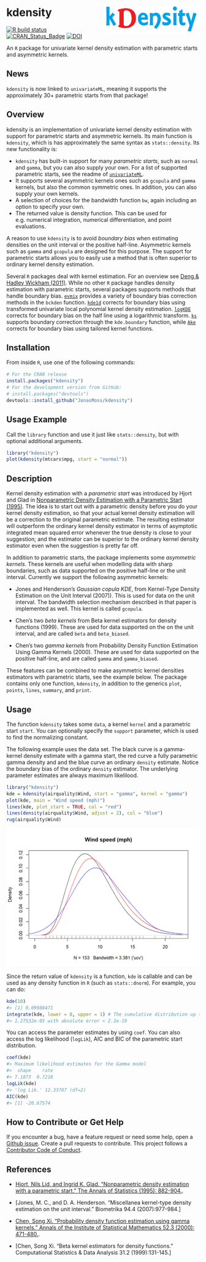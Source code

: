 
<!-- README.md is generated from README.Rmd. Please edit that file -->

# kdensity <img src="man/figures/logo.png" align="right" width="247" height="70" />

[![R build
status](https://github.com/JonasMoss/kdensity/workflows/R-CMD-check/badge.svg)](https://github.com/JonasMoss/kdensity/actions)
[![CRAN\_Status\_Badge](https://www.r-pkg.org/badges/version/kdensity)](https://cran.r-project.org/package=kdensity)
[![DOI](https://zenodo.org/badge/120678148.svg)](https://zenodo.org/badge/latestdoi/120678148)

An `R` package for univariate kernel density estimation with parametric
starts and asymmetric kernels.

## News

`kdensity` is now linked to `univariateML`, meaning it supports the
approximately 30+ parametric starts from that package\!

## Overview

kdensity is an implementation of univariate kernel density estimation
with support for parametric starts and asymmetric kernels. Its main
function is `kdensity`, which is has approximately the same syntax as
`stats::density`. Its new functionality is:

  - `kdensity` has built-in support for many *parametric starts*, such
    as `normal` and `gamma`, but you can also supply your own. For a
    list of supported parametric starts, see the readme of
    [`univariateML`](https://github.com/JonasMoss/univariateML).
  - It supports several asymmetric kernels ones such as `gcopula` and
    `gamma` kernels, but also the common symmetric ones. In addition,
    you can also supply your own kernels.
  - A selection of choices for the bandwidth function `bw`, again
    including an option to specify your own.
  - The returned value is density function. This can be used for
    e.g. numerical integration, numerical differentiation, and point
    evaluations.

A reason to use `kdensity` is to avoid *boundary bias* when estimating
densities on the unit interval or the positive half-line. Asymmetric
kernels such as `gamma` and `gcopula` are designed for this purpose. The
support for parametric starts allows you to easily use a method that is
often superior to ordinary kernel density estimation.

Several `R` packages deal with kernel estimation. For an overview see
[Deng & Hadley Wickham
(2011)](https://vita.had.co.nz/papers/density-estimation.pdf). While no
other `R` package handles density estimation with parametric starts,
several packages supports methods that handle boundary bias.
[`evmix`](http://www.math.canterbury.ac.nz/~c.scarrott/evmix/) provides
a variety of boundary bias correction methods in the `bckden` function.
[`kde1d`](https://github.com/tnagler/kde1d) corrects for boundary bias
using transformed univariate local polynomial kernel density estimation.
[`logKDE`](https://github.com/andrewthomasjones/logKDE) corrects for
boundary bias on the half line using a logarithmic transform.
[`ks`](https://CRAN.R-project.org/package=ks) supports boundary
correction through the `kde.boundary` function, while
[`Ake`](https://CRAN.R-project.org/package=Ake) corrects for boundary
bias using tailored kernel functions.

## Installation

From inside `R`, use one of the following commands:

``` r
# For the CRAN release
install.packages("kdensity")
# For the development version from GitHub:
# install.packages("devtools")
devtools::install_github("JonasMoss/kdensity")
```

## Usage Example

Call the `library` function and use it just like `stats::density`, but
with optional additional arguments.

``` r
library("kdensity")
plot(kdensity(mtcars$mpg, start = "normal"))
```

## Description

Kernel density estimation with a *parametric start* was introduced by
Hjort and Glad in [Nonparametric Density Estimation with a Parametric
Start (1995)](https://projecteuclid.org/euclid.aos/1176324627). The idea
is to start out with a parametric density before you do your kernel
density estimation, so that your actual kernel density estimation will
be a correction to the original parametric estimate. The resulting
estimator will outperform the ordinary kernel density estimator in terms
of asymptotic integrated mean squared error whenever the true density is
close to your suggestion; and the estimator can be superior to the
ordinary kernel density estimator even when the suggestion is pretty far
off.

In addition to parametric starts, the package implements some
*asymmetric kernels*. These kernels are useful when modelling data with
sharp boundaries, such as data supported on the positive half-line or
the unit interval. Currently we support the following asymmetric
kernels:

  - Jones and Henderson’s *Gaussian copula KDE*, from Kernel-Type
    Density Estimation on the Unit Interval
    (2007)).
    This is used for data on the unit interval. The bandwidth selection
    mechanism described in that paper is implemented as well. This
    kernel is called `gcopula`.

  - Chen’s two *beta kernels* from Beta kernel estimators for density
    functions
    (1999).
    These are used for data supported on the on the unit interval, and
    are called `beta` and `beta_biased`.

  - Chen’s two *gamma kernels* from Probability Density Function
    Estimation Using Gamma Kernels
    (2000).
    These are used for data supported on the positive half-line, and are
    called `gamma` and `gamma_biased`.

These features can be combined to make asymmetric kernel densities
estimators with parametric starts, see the example below. The package
contains only one function, `kdensity`, in addition to the generics
`plot`, `points`, `lines`, `summary`, and `print`.

## Usage

The function `kdensity` takes some `data`, a kernel `kernel` and a
parametric start `start`. You can optionally specify the `support`
parameter, which is used to find the normalizing constant.

The following example uses the  data set. The black curve is a
gamma-kernel density estimate with a gamma start, the red curve a fully
parametric gamma density and and the blue curve an ordinary `density`
estimate. Notice the boundary bias of the ordinary `density` estimator.
The underlying parameter estimates are always maximum likelilood.

``` r
library("kdensity")
kde = kdensity(airquality$Wind, start = "gamma", kernel = "gamma")
plot(kde, main = "Wind speed (mph)")
lines(kde, plot_start = TRUE, col = "red")
lines(density(airquality$Wind, adjust = 2), col = "blue")
rug(airquality$Wind)
```

<img src="man/figures/README-example-1.png" width="750px" />

Since the return value of `kdensity` is a function, `kde` is callable
and can be used as any density function in `R` (such as `stats::dnorm`).
For example, you can do:

``` r
kde(10)
#> [1] 0.09980471
integrate(kde, lower = 0, upper = 1) # The cumulative distribution up to 1.
#> 1.27532e-05 with absolute error < 2.2e-19
```

You can access the parameter estimates by using `coef`. You can also
access the log likelihood (`logLik`), AIC and BIC of the parametric
start distribution.

``` r
coef(kde)
#> Maximum likelihood estimates for the Gamma model 
#>  shape    rate  
#> 7.1873  0.7218
logLik(kde)
#> 'log Lik.' 12.33787 (df=2)
AIC(kde)
#> [1] -20.67574
```

## How to Contribute or Get Help

If you encounter a bug, have a feature request or need some help, open a
[Github issue](https://github.com/JonasMoss/kdensity/issues). Create a
pull requests to contribute. This project follows a [Contributor Code of
Conduct](https://www.contributor-covenant.org/version/1/4/code-of-conduct/).

## References

  - [Hjort, Nils Lid, and Ingrid K. Glad. “Nonparametric density
    estimation with a parametric start.” The Annals of Statistics
    (1995): 882-904.](https://projecteuclid.org/euclid.aos/1176324627).

  - [Jones, M. C., and D. A. Henderson. “Miscellanea kernel-type density
    estimation on the unit interval.” Biometrika 94.4 (2007):977-984.]

  - [Chen, Song Xi. “Probability density function estimation using gamma
    kernels.” Annals of the Institute of Statistical Mathematics 52.3
    (2000):
    471-480.](https://link.springer.com/article/10.1023/A:1004165218295).

  - [Chen, Song Xi. “Beta kernel estimators for density functions.”
    Computational Statistics & Data Analysis 31.2 (1999):131-145.]